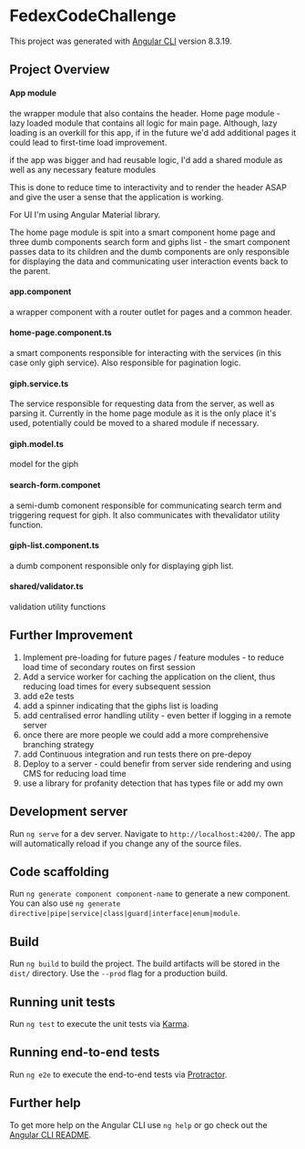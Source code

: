 # FedexCodeChallenge

This project was generated with [Angular CLI](https://github.com/angular/angular-cli) version 8.3.19.

## Project Overview

#### App module
the wrapper module that also contains the header.
Home page module - lazy loaded module that contains all logic for main page. Although, lazy loading is an overkill for this app, if in the future we'd add additional pages it could lead to first-time load improvement.

if the app was bigger and had reusable logic, I'd add a shared module as well as any necessary feature modules

This is done to reduce time to interactivity and to render the header ASAP and give the user a sense that the application is working.

For UI I'm using Angular Material library.

The home page module is spit into a smart component home page and three dumb components search form and giphs list - the smart component passes data to its children and the dumb components are only responsible for displaying the data and communicating user interaction events back to the parent.

#### app.component 
a wrapper component with a router outlet for pages and a common header.

#### home-page.component.ts 
a smart components responsible for interacting with the services (in this case only giph service). Also responsible for pagination logic.

#### giph.service.ts
The service responsible for requesting data from the server, as well as parsing it. Currently in the home page module as it is the only place it's used, potentially could be moved to a shared module if necessary.

#### giph.model.ts
model for the giph

#### search-form.componet
a semi-dumb comonent responsible for communicating search term and triggering request for giph. It also communicates with thevalidator utility function.

#### giph-list.component.ts
a dumb component responsible only for displaying giph list.

#### shared/validator.ts 
validation utility functions 


## Further Improvement

1. Implement pre-loading for future pages / feature modules - to reduce load time of secondary routes on first session
2. Add a service worker for caching the application on the client, thus reducing load times for every subsequent session
3. add e2e tests
4. add a spinner indicating that the giphs list is loading
5. add centralised error handling utility - even better if logging in a remote server
6. once there are more people we could add a more comprehensive branching strategy
7. add Continuous integration and run tests there on pre-depoy
8. Deploy to a server - could benefir from server side rendering and using CMS for reducing  load time
9. use a library for profanity detection that has types file or add my own


## Development server

Run `ng serve` for a dev server. Navigate to `http://localhost:4200/`. The app will automatically reload if you change any of the source files.

## Code scaffolding

Run `ng generate component component-name` to generate a new component. You can also use `ng generate directive|pipe|service|class|guard|interface|enum|module`.

## Build

Run `ng build` to build the project. The build artifacts will be stored in the `dist/` directory. Use the `--prod` flag for a production build.

## Running unit tests

Run `ng test` to execute the unit tests via [Karma](https://karma-runner.github.io).

## Running end-to-end tests

Run `ng e2e` to execute the end-to-end tests via [Protractor](http://www.protractortest.org/).

## Further help

To get more help on the Angular CLI use `ng help` or go check out the [Angular CLI README](https://github.com/angular/angular-cli/blob/master/README.md).
